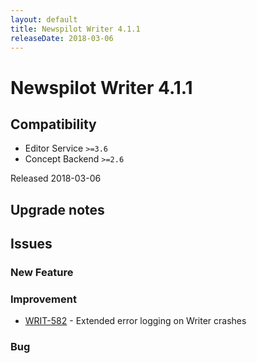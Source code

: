 ```yaml
---
layout: default
title: Newspilot Writer 4.1.1
releaseDate: 2018-03-06
---
```

<div class="jumbotron">
    <h1>Newspilot Writer 4.1.1</h1>    
    <h2>Compatibility</h2>
    <ul>
        <li>Editor Service <code>>=3.6</code></li>
        <li>Concept Backend <code>>=2.6</code></li>
    </ul>
</div>

Released 2018-03-06



## Upgrade notes  
           



## Issues  


### New Feature 



### Improvement 
 
 * [WRIT-582](https://jira.infomaker.se/browse/WRIT-582) - Extended error logging on Writer crashes 


### Bug 



